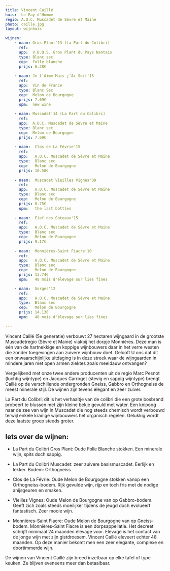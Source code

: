 ```yaml
---
title: Vincent Caillé
huis:  Le Fay d'Homme
regio: A.O.C. Muscadet de Sèvre et Maine
photo: caille.jpg
layout: wijnhuis 

wijnen:
    - naam: Gros Plant'13 (La Part du Colibri)
      ref:
      app:  V.D.Q.S. Gros Plant du Pays Nantais
      type: Blanc sec
      cep:  Folle blanche 
      prijs: 6.28€
    
    - naam: Je t’Aime Mais j’Ai Soif'15 
      ref:
      app:  Vin de France  
      type: Blanc Sec
      cep:  Melon de Bourgogne
      prijs: 7.69€
      opm:  new wine
    
    - naam: Muscadet'14 (La Part du Colibri)
      ref:  
      app:  A.O.C. Muscadet de Sèvre et Maine
      type: Blanc sec
      cep:  Melon de Bourgogne 
      prijs: 7.69€
     
    - naam:  Clos de La Févrie'15
      ref:   
      app:   A.O.C. Muscadet de Sèvre et Maine
      type:  Blanc sec
      cep:   Melon de Bourgogne
      prijs: 10.58€
     
    - naam:  Muscadet Vieilles Vignes'09 
      ref:   
      app:   A.O.C. Muscadet de Sèvre et Maine
      type:  Blanc sec
      cep:   Melon de Bourgogne
      prijs: 8.75€
      opm:   the last bottles
    
    - naam:  Fief des Coteaux'15 
      ref:   
      app:   A.O.C. Muscadet de Sèvre et Maine
      type:  Blanc sec
      cep:   Melon de Bourgogne
      prijs: 9.17€
      
    - naam:  Monnières-Saint Fiacre'10
      ref:   
      app:   A.O.C. Muscadet de Sèvre et Maine
      type:  Blanc sec
      cep:   Melon de Bourgogne
      prijs: 13.74€
      opm:   48 mois d'élevage sur lies fines

    - naam:  Gorges'12
      ref:   
      app:   A.O.C. Muscadet de Sèvre et Maine
      type:  Blanc sec
      cep:   Melon de Bourgogne
      prijs: 14.13€
      opm:   48 mois d'élevage sur lies fines
    
---
```

Vincent Caillé (5e generatie) verbouwt 27 hectaren wijngaard in de grootste Muscadetregio (Sèvre et Maine) vlakbij het dorpje Monnières.
Deze man is één van de hartnekkige en koppige wijnbouwers daar in het verre westen die zonder toegevingen aan zuivere wijnbouw doet.
Gelooft U ons dat dit een onwaarschijnlijke uitdaging is in deze streek waar de wijngaarden in mindere jaren met open armen ziektes zoals meeldauw ontvangen?

Vergelijkend met onze twee andere producenten uit de regio Marc Pesnot (luchtig wijntype) en Jacques Carroget (stevig en sappig wijntype) brengt Caillé op de verschillende ondergronden Gneiss, Gabbro en Orthogneiss 
de meest minerale stijl. De wijnen zijn tevens elegant en zeer zuiver.

La Part du Colibri: dit is het verhaaltje van de colibri die een grote bosbrand probeert te blussen met zijn kleine bekje gevuld met water. Een knipoog naar de zee van wijn in
Muscadet die nog steeds chemisch wordt verbouwd terwijl enkele kranige wijnbouwers het organisch regelen.
Gelukkig wordt deze laatste groep steeds groter.

Iets over de wijnen:
--------------------
- La Part du Colibri Gros Plant: Oude Folle Blanche stokken. Een minerale wijn, spits doch sappig.

- La Part du Colibri Muscadet: zeer zuivere basismuscadet. Eerlijk en lekker. Bodem: Orthogneiss

- Clos de La Févrie: Oude Melon de Bourgogne stokken vanop een Orthogneiss-bodem. Rijk gevulde wijn, rijp en toch fris met de nodige anijsgeuren en smaken.

- Vieilles Vignes: Oude Melon de Bourgogne van op Gabbro-bodem. Geeft zich zoals steeds moeilijker tijdens de jeugd doch evolueert fantastisch. Zeer mooie wijn. 

- Monnières-Saint Fiacre: Oude Melon de Bourgogne van op Gneiss-bodem. Monnières-Saint Fiacre is een dorpsappellatie. Het decreet schrijft minimaal 24 maanden élevage voor.
Elevage is het contact van de jonge wijn met zijn gistdroesem. Vincent Caillé eleveert echter 48 maanden. Op deze manier bekomt men een zeer elegante, complexe en doortimmerde wijn.


De wijnen van Vincent Caillé zijn breed inzetbaar op elke tafel of type keuken. Ze blijven eveneens meer dan betaalbaar.

   



